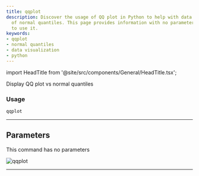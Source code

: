 ```yaml
---
title: qqplot
description: Discover the usage of QQ plot in Python to help with data visualization
  of normal quantiles. This page provides information with no parameters required
  to use it.
keywords:
- qqplot
- normal quantiles
- data visualization
- python
---
```


import HeadTitle from '@site/src/components/General/HeadTitle.tsx';

<HeadTitle title="qqplot - Qa - Stocks - Reference | OpenBB Terminal Docs" />

Display QQ plot vs normal quantiles

### Usage

```python
qqplot
```

---

## Parameters

This command has no parameters


![qqplot](https://user-images.githubusercontent.com/46355364/154307858-acd1a7d0-bb40-4639-a69c-c316749a90ab.png)

---
